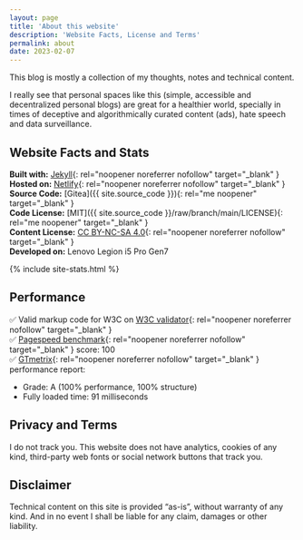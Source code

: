 ```yaml
---
layout: page
title: 'About this website'
description: 'Website Facts, License and Terms'
permalink: about
date: 2023-02-07
---
```


This blog is mostly a collection of my thoughts, notes and technical content.

I really see that personal spaces like this (simple, accessible and decentralized personal blogs) are great for a healthier world, specially in times of deceptive and algorithmically curated content (ads), hate speech and data surveillance.

## Website Facts and Stats

**Built with:** [Jekyll](https://jekyllrb.com){: rel="noopener noreferrer nofollow" target="_blank" }  
**Hosted on:** [Netlify](netlify.com){: rel="noopener noreferrer nofollow" target="_blank" }  
**Source Code:** [Gitea]({{ site.source_code }}){: rel="me noopener" target="_blank" }  
**Code License:** [MIT]({{ site.source_code }}/raw/branch/main/LICENSE){: rel="me noopener" target="_blank" }  
**Content License:** [CC BY-NC-SA 4.0](https://creativecommons.org/licenses/by-nc-sa/4.0/){: rel="noopener noreferrer nofollow" target="_blank" }   
**Developed on:**  Lenovo Legion i5 Pro Gen7  

{% include site-stats.html %}

## Performance

✅ Valid markup code for W3C on [W3C validator](https://validator.w3.org/nu/?doc=https%3A%2F%2Fabf.li%2F){: rel="noopener noreferrer nofollow" target="_blank" }  
✅ [Pagespeed benchmark](https://pagespeed.web.dev/report?url=https%3A%2F%2Fabf.li%2F){: rel="noopener noreferrer nofollow" target="_blank" } score: 100  
✅ [GTmetrix](https://gtmetrix.com){: rel="noopener noreferrer nofollow" target="_blank" } performance report:  
* Grade: A (100% performance, 100% structure)
* Fully loaded time: 91 milliseconds

## Privacy and Terms

I do not track you. This website does not have analytics, cookies of any kind, third-party web fonts or social network buttons that track you.

## Disclaimer

Technical content on this site is provided “as-is”, without warranty of any kind. And in no event I shall be liable for any claim, damages or other liability.